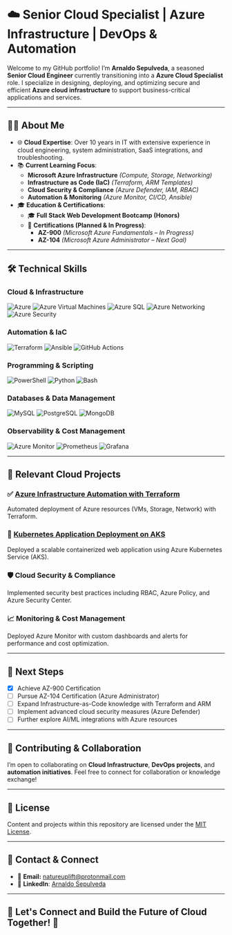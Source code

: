# ☁️ Senior Cloud Specialist | Azure Infrastructure | DevOps & Automation

Welcome to my GitHub portfolio! I’m **Arnaldo Sepulveda**, a seasoned **Senior Cloud Engineer** currently transitioning into a **Azure Cloud Specialist** role. I specialize in designing, deploying, and optimizing secure and efficient **Azure cloud infrastructure** to support business-critical applications and services.

---

## 👨‍💻 About Me

- 🌐 **Cloud Expertise**: Over 10 years in IT with extensive experience in cloud engineering, system administration, SaaS integrations, and troubleshooting.
- 📚 **Current Learning Focus**:
  - **Microsoft Azure Infrastructure** *(Compute, Storage, Networking)*
  - **Infrastructure as Code (IaC)** *(Terraform, ARM Templates)*
  - **Cloud Security & Compliance** *(Azure Defender, IAM, RBAC)*
  - **Automation & Monitoring** *(Azure Monitor, CI/CD, Ansible)*
- 🎓 **Education & Certifications**:
  - 🎓 **Full Stack Web Development Bootcamp (Honors)**
  - 🏅 **Certifications (Planned & In Progress)**:
    - **AZ-900** *(Microsoft Azure Fundamentals – In Progress)*
    - **AZ-104** *(Microsoft Azure Administrator – Next Goal)*

---

## 🛠️ Technical Skills

### Cloud & Infrastructure

![Azure](https://img.shields.io/badge/-Azure-0078D4?style=flat-square&logo=microsoftazure&logoColor=white)
![Azure Virtual Machines](https://img.shields.io/badge/-Azure%20VMs-0078D4?style=flat-square&logo=microsoftazure&logoColor=white)
![Azure SQL](https://img.shields.io/badge/-Azure%20SQL-0089D6?style=flat-square&logo=microsoftazure&logoColor=white)
![Azure Networking](https://img.shields.io/badge/-Azure%20Networking-0078D4?style=flat-square&logo=microsoftazure&logoColor=white)
![Azure Security](https://img.shields.io/badge/-Azure%20Security-0057E7?style=flat-square&logo=microsoftazure&logoColor=white)

### Automation & IaC

![Terraform](https://img.shields.io/badge/-Terraform-7B42BC?style=flat-square&logo=terraform&logoColor=white)
![Ansible](https://img.shields.io/badge/-Ansible-EE0000?style=flat-square&logo=ansible&logoColor=white)
![GitHub Actions](https://img.shields.io/badge/-GitHub%20Actions-2088FF?style=flat-square&logo=githubactions&logoColor=white)

### Programming & Scripting

![PowerShell](https://img.shields.io/badge/-PowerShell-5391FE?style=flat-square&logo=powershell&logoColor=white)
![Python](https://img.shields.io/badge/-Python-FFD43B?style=flat-square&logo=python&logoColor=blue)
![Bash](https://img.shields.io/badge/-Bash-4EAA25?style=flat-square&logo=gnubash&logoColor=white)

### Databases & Data Management

![MySQL](https://img.shields.io/badge/-MySQL-4479A1?style=flat-square&logo=mysql&logoColor=white)
![PostgreSQL](https://img.shields.io/badge/-PostgreSQL-336791?style=flat-square&logo=postgresql&logoColor=white)
![MongoDB](https://img.shields.io/badge/-MongoDB-47A248?style=flat-square&logo=mongodb&logoColor=white)

### Observability & Cost Management

![Azure Monitor](https://img.shields.io/badge/-Azure%20Monitor-0078D4?style=flat-square&logo=microsoftazure&logoColor=white)
![Prometheus](https://img.shields.io/badge/-Prometheus-E6522C?style=flat-square&logo=prometheus&logoColor=white)
![Grafana](https://img.shields.io/badge/-Grafana-F46800?style=flat-square&logo=grafana&logoColor=white)

---

## 🚀 Relevant Cloud Projects

### ✅ [Azure Infrastructure Automation with Terraform](#)
Automated deployment of Azure resources (VMs, Storage, Network) with Terraform.

### 🚀 [Kubernetes Application Deployment on AKS](#)
Deployed a scalable containerized web application using Azure Kubernetes Service (AKS).

### 🛡️ Cloud Security & Compliance
Implemented security best practices including RBAC, Azure Policy, and Azure Security Center.

### 📈 Monitoring & Cost Management
Deployed Azure Monitor with custom dashboards and alerts for performance and cost optimization.

---

## 📌 Next Steps
- [x] Achieve AZ-900 Certification
- [ ] Pursue AZ-104 Certification (Azure Administrator)
- [ ] Expand Infrastructure-as-Code knowledge with Terraform and ARM
- [ ] Implement advanced cloud security measures (Azure Defender)
- [ ] Further explore AI/ML integrations with Azure resources

---

## 🤝 Contributing & Collaboration

I’m open to collaborating on **Cloud Infrastructure**, **DevOps projects**, and **automation initiatives**. Feel free to connect for collaboration or knowledge exchange!

---

## 📜 License

Content and projects within this repository are licensed under the [MIT License](LICENSE).

---

## 📧 Contact & Connect

- 📩 **Email:** [natureuplift@protonmail.com](mailto:natureuplift@protonmail.com)  
- 🔗 **LinkedIn**: [Arnaldo Sepulveda](https://www.linkedin.com/in/arnaldo-sepulveda)

---

## 🌟 Let's Connect and Build the Future of Cloud Together! 🚀
